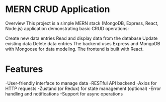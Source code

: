 <h1>MERN CRUD Application </h1>
Overview
This project is a simple MERN stack (MongoDB, Express, React, Node.js) application demonstrating basic CRUD operations:

Create new data entries
Read and display data from the database
Update existing data
Delete data entries
The backend uses Express and MongoDB with Mongoose for data modeling. The frontend is built with React.

<h1>Features </h1>
-User-friendly interface to manage data
-RESTful API backend
-Axios for HTTP requests
-Zustand (or Redux) for state management (optional)
-Error handling and notifications
-Support for async operations